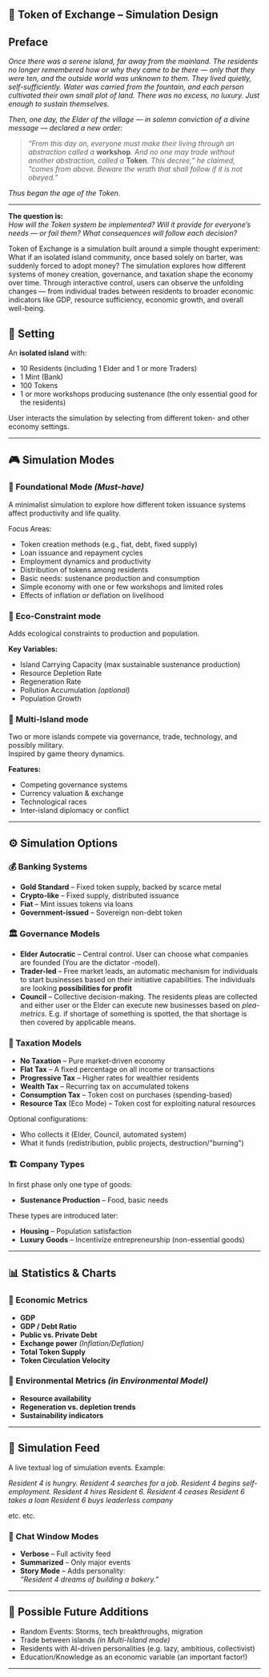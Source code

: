 ## 🌴 Token of Exchange – Simulation Design

## Preface

*Once there was a serene island, far away from the mainland. The residents no longer remembered how or why they came to be there — only that they were ten, and the outside world was unknown to them. They lived quietly, self-sufficiently. Water was carried from the fountain, and each person cultivated their own small plot of land. There was no excess, no luxury. Just enough to sustain themselves.*

*Then, one day, the Elder of the village — in solemn conviction of a divine message — declared a new order:*

> *“From this day on, everyone must make their living through an abstraction called a* **workshop**. *And no one may trade without another abstraction, called a* **Token**. *This decree,” he claimed, “comes from above. Beware the wrath that shall follow if it is not obeyed.”*

*Thus began the age of the Token.*

---

**The question is:**  
*How will the Token system be implemented? Will it provide for everyone’s needs — or fail them? What consequences will follow each decision?*

Token of Exchange is a simulation built around a simple thought experiment: What if an isolated island community, once based solely on barter, was suddenly forced to adopt money? The simulation explores how different systems of money creation, governance, and taxation shape the economy over time. Through interactive control, users can observe the unfolding changes — from individual trades between residents to broader economic indicators like GDP, resource sufficiency, economic growth, and overall well-being.



## 🧭 Setting

An **isolated island** with:

- 10 Residents (including 1 Elder and 1 or more Traders)
- 1 Mint (Bank)
- 100 Tokens
- 1 or more workshops producing sustenance (the only essential good for the residents)

User interacts the simulation by selecting from different token- and other economy settings.

---

## 🎮 Simulation Modes

### 🔹 Foundational Mode *(Must-have)*

A minimalist simulation to explore how different token issuance systems affect productivity and life quality.

Focus Areas:

- Token creation methods (e.g., fiat, debt, fixed supply)
- Loan issuance and repayment cycles
- Employment dynamics and productivity
- Distribution of tokens among residents
- Basic needs: sustenance production and consumption
- Simple economy with one or few workshops and limited roles
- Effects of inflation or deflation on livelihood

### 🔸 Eco-Constraint mode

Adds ecological constraints to production and population.

**Key Variables:**

- Island Carrying Capacity (max sustainable sustenance production)
- Resource Depletion Rate
- Regeneration Rate
- Pollution Accumulation *(optional)*
- Population Growth

### 🔺 Multi-Island mode

Two or more islands compete via governance, trade, technology, and possibly military.  
Inspired by game theory dynamics.

**Features:**

- Competing governance systems
- Currency valuation & exchange
- Technological races
- Inter-island diplomacy or conflict

---

## ⚙️ Simulation Options

### 💰 Banking Systems

- **Gold Standard** – Fixed token supply, backed by scarce metal
- **Crypto-like** – Fixed supply, distributed issuance
- **Fiat** – Mint issues tokens via loans
- **Government-issued** – Sovereign non-debt token

### 🏛️ Governance Models

- **Elder Autocratic** – Central control. User can choose what companies are founded (You are the dictator -model).
- **Trader-led** – Free market leads, an automatic mechanism for individuals to start businesses based on their initiative capabilities. The individuals are looking **possibilities for profit**
- **Council** – Collective decision-making. The residents pleas are collected and either user or the Elder can execute new businesses based on *plea-metrics*. E.g. if shortage of something is spotted, the that shortage is then covered by applicable means.

### 🧾 Taxation Models

- **No Taxation** – Pure market-driven economy
- **Flat Tax** – A fixed percentage on all income or transactions
- **Progressive Tax** – Higher rates for wealthier residents
- **Wealth Tax** – Recurring tax on accumulated tokens
- **Consumption Tax** – Token cost on purchases (spending-based)
- **Resource Tax** (Eco Mode) – Token cost for exploiting natural resources

Optional configurations:

- Who collects it (Elder, Council, automated system)
- What it funds (redistribution, public projects, destruction/"burning")

### 🏗️ Company Types

In first phase only one type of goods:

- **Sustenance Production** – Food, basic needs

These types are introduced later:

- **Housing** – Population satisfaction
- **Luxury Goods** – Incentivize entrepreneurship (non-essential goods)

---

## 📊 Statistics & Charts

### 🔢 Economic Metrics

- **GDP**
- **GDP / Debt Ratio**
- **Public vs. Private Debt**
- **Exchange power** *(Inflation/Deflation)*
- **Total Token Supply**
- **Token Circulation Velocity**

### 🌿 Environmental Metrics *(in Environmental Model)*

- **Resource availability**
- **Regeneration vs. depletion trends**
- **Sustainability indicators**

---

## 💬 Simulation Feed

A live textual log of simulation events. Example:

*Resident 4 is hungry.
Resident 4 searches for a job.
Resident 4 begins self-employment.
Resident 4 hires Resident 6.
Resident 4 ceases
Resident 6 takes a loan
Resident 6 buys leaderless company*

etc. etc.

### 🧩 Chat Window Modes

- **Verbose** – Full activity feed
- **Summarized** – Only major events
- **Story Mode** – Adds personality:  
  *“Resident 4 dreams of building a bakery.”*

---

## 🌱 Possible Future Additions

- Random Events: Storms, tech breakthroughs, migration
- Trade between islands *(in Multi-Island mode)*
- Residents with AI-driven personalities (e.g. lazy, ambitious, collectivist)
- Education/Knowledge as an economic variable (an important factor!)

---
